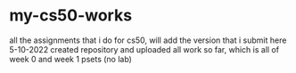 # my-cs50-works
all the assignments that i do for cs50, will add the version that i submit here
5-10-2022 created repository and uploaded all work so far, which is all of week 0 and week 1 psets (no lab)
